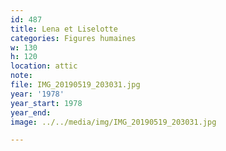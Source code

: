 ```yaml
---
id: 487
title: Lena et Liselotte
categories: Figures humaines
w: 130
h: 120
location: attic
note:
file: IMG_20190519_203031.jpg
year: '1978'
year_start: 1978
year_end:
image: ../../media/img/IMG_20190519_203031.jpg

---
```

